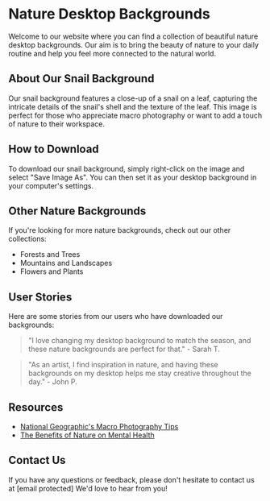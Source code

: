 <!--font:Montserrat-->

# Nature Desktop Backgrounds

Welcome to our website where you can find a collection of beautiful nature desktop backgrounds. Our aim is to bring the beauty of nature to your daily routine and help you feel more connected to the natural world.

## About Our Snail Background

Our snail background features a close-up of a snail on a leaf, capturing the intricate details of the snail's shell and the texture of the leaf. This image is perfect for those who appreciate macro photography or want to add a touch of nature to their workspace.

## How to Download

To download our snail background, simply right-click on the image and select "Save Image As". You can then set it as your desktop background in your computer's settings.

## Other Nature Backgrounds

If you're looking for more nature backgrounds, check out our other collections:

- Forests and Trees
- Mountains and Landscapes
- Flowers and Plants

## User Stories

Here are some stories from our users who have downloaded our backgrounds:

> "I love changing my desktop background to match the season, and these nature backgrounds are perfect for that." - Sarah T.

> "As an artist, I find inspiration in nature, and having these backgrounds on my desktop helps me stay creative throughout the day." - John P.

## Resources

- [National Geographic's Macro Photography Tips](#)
- [The Benefits of Nature on Mental Health](#)

## Contact Us

If you have any questions or feedback, please don't hesitate to contact us at [email protected] We'd love to hear from you!

<!--

Write me content for website with wallpaper which alt text is:

"A close-up of a snail on a leaf"

The name/title of the page should not be 1:1 copy of the alt text but rather a real content of the website which is using this wallpaper.

- Use markdown format 
- Start with heading
- Heading should be short and concise
- The content should look like a real website 
- The website should not be about the wallpaper, wallpaper is just a related background
- Heading should be contain work "wallpaper" or "background"
- Include real sections like references, contact, user stories, etc. use things relevant to the page purpose.
- Feel free to use structure like headings, bullets, numbering, blockquotes, paragraphs, horizontal lines, etc.
- You can use formatting like bold or _italic_
- You can include UTF-8 emojis
- Links should be only #hash anchors (and you can refer to the document itself)
- Do not include images


---


# Nature-inspired Backgrounds for Your Desktop

Welcome to our website where you can find a collection of nature-inspired backgrounds for your desktop. Our aim is to bring the beauty of nature to your daily routine and help you feel more connected to the natural world.

## About Our Snail Wallpaper

Our "A close-up of a snail on a leaf" wallpaper captures the intricate details of a snail's shell and the texture of a leaf. The image is perfect for those who love macro photography or want to add a touch of nature to their workspace.

## How to Download

To download our snail wallpaper, simply right-click on the image and select "Save Image As". You can then set it as your desktop background in your computer's settings.

## Other Nature-Inspired Wallpapers

If you're looking for more nature-inspired wallpapers, check out our other collections:

- Forests and Trees
- Mountains and Landscapes
- Flowers and Plants

## User Stories

Here are some stories from our users who have downloaded our wallpapers:

> "I work in an office all day and having a nature-inspired wallpaper really helps me feel more relaxed and connected to the outdoors." - Jane D.

> "I'm a photographer and I love using these wallpapers as inspiration for my own work." - Tom S.

## References

- [National Geographic's Macro Photography Tips](#)
- [The Benefits of Nature on Mental Health](#)

## Contact Us

If you have any questions or feedback, please don't hesitate to contact us at [email protected] We'd love to hear from you!


---


Heading is too long, rewrite whole content.


---


# Nature-Inspired Desktop Backgrounds

Welcome to our website where you can find a collection of nature-inspired desktop backgrounds. Our aim is to bring the beauty of nature to your daily routine and help you feel more connected to the natural world.

## About Our Snail Desktop Background

Our snail desktop background captures the intricate details of a snail's shell and the texture of a leaf. The image is perfect for those who love macro photography or want to add a touch of nature to their workspace.

## How to Download

To download our snail desktop background, simply right-click on the image and select "Save Image As". You can then set it as your desktop background in your computer's settings.

## Other Nature-Inspired Backgrounds

If you're looking for more nature-inspired backgrounds, check out our other collections:

- Forests and Trees
- Mountains and Landscapes
- Flowers and Plants

## User Stories

Here are some stories from our users who have downloaded our backgrounds:

> "I work in an office all day and having a nature-inspired background really helps me feel more relaxed and connected to the outdoors." - Jane D.

> "I'm a photographer and I love using these backgrounds as inspiration for my own work." - Tom S.

## Resources

- [National Geographic's Macro Photography Tips](#)
- [The Benefits of Nature on Mental Health](#)

## Contact Us

If you have any questions or feedback, please don't hesitate to contact us at [email protected] We'd love to hear from you!


---


Heading is too long, rewrite whole content.


---


# Nature Desktop Backgrounds

Welcome to our website where you can find a collection of beautiful nature desktop backgrounds. Our aim is to bring the beauty of nature to your daily routine and help you feel more connected to the natural world.

## About Our Snail Background

Our snail background features a close-up of a snail on a leaf, capturing the intricate details of the snail's shell and the texture of the leaf. This image is perfect for those who appreciate macro photography or want to add a touch of nature to their workspace.

## How to Download

To download our snail background, simply right-click on the image and select "Save Image As". You can then set it as your desktop background in your computer's settings.

## Other Nature Backgrounds

If you're looking for more nature backgrounds, check out our other collections:

- Forests and Trees
- Mountains and Landscapes
- Flowers and Plants

## User Stories

Here are some stories from our users who have downloaded our backgrounds:

> "I love changing my desktop background to match the season, and these nature backgrounds are perfect for that." - Sarah T.

> "As an artist, I find inspiration in nature, and having these backgrounds on my desktop helps me stay creative throughout the day." - John P.

## Resources

- [National Geographic's Macro Photography Tips](#)
- [The Benefits of Nature on Mental Health](#)

## Contact Us

If you have any questions or feedback, please don't hesitate to contact us at [email protected] We'd love to hear from you!


---


Write me a Google font which is best fitting for the website.

Pick from the list:
- Poppins
- Raleway
- Open Sans
- Great Vibes
- IBM Plex Sans
- Lobster
- Orbitron
- Dancing Script
- Inter
- Playfair Display
- Futura
- Montserrat
- Roboto
- Lato
- Barlow Condensed
- Exo 2
- Alegreya


Write just the font name nothing else.


---


Montserrat

-->
